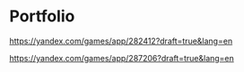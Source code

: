 # Portfolio

https://yandex.com/games/app/282412?draft=true&lang=en

https://yandex.com/games/app/287206?draft=true&lang=en
